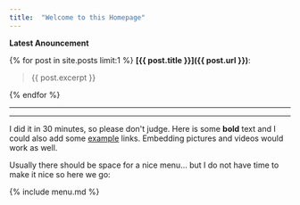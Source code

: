 ```yaml
---
title:  "Welcome to this Homepage"
---
```



**Latest Anouncement**

{% for post in site.posts limit:1 %}
**[{{ post.title }}]({{ post.url }})**:
    
> {{ post.excerpt }}

{% endfor %}


---

---

I did it in 30 minutes, so please don't judge.
Here is some **bold** text and I could also add some [example](https://www.example.com) links. Embedding pictures and videos would work as well.

Usually there should be space for a nice menu... but I do not have time to make it nice so here we go:

{% include menu.md %}
